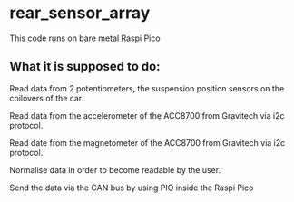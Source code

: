 # rear_sensor_array

This code runs on bare metal Raspi Pico 

## What it is supposed to do:

Read data from 2 potentiometers, the suspension position sensors on the coilovers of the car.

Read data from the accelerometer of the ACC8700 from Gravitech via i2c protocol.

Read date from the magnetometer of the ACC8700 from Gravitech via i2c protocol.

Normalise data in order to become readable by the user.

Send the data via the CAN bus by using PIO inside the Raspi Pico

